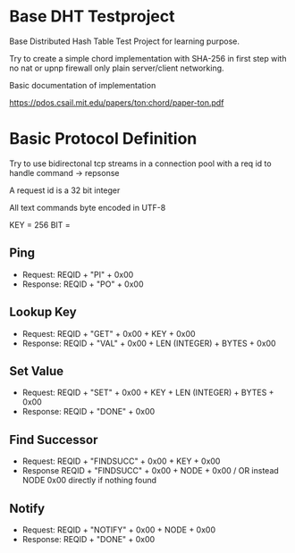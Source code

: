 # Base DHT Testproject

Base Distributed Hash Table Test Project for learning purpose. 

Try to create a simple chord implementation with SHA-256 in first step with no nat or upnp firewall only plain server/client networking. 

Basic documentation of implementation

https://pdos.csail.mit.edu/papers/ton:chord/paper-ton.pdf

# Basic Protocol Definition

Try to use bidirectonal tcp streams in a connection pool with a req id to handle command -> repsonse 

A request id is a 32 bit integer

All text commands byte encoded in UTF-8

KEY = 256 BIT = 

## Ping 

- Request:  REQID + "PI" + 0x00
- Response: REQID + "PO" + 0x00

## Lookup Key

- Request:  REQID + "GET" + 0x00 + KEY + 0x00
- Response: REQID + "VAL" + 0x00 + LEN (INTEGER) + BYTES + 0x00

## Set Value 

- Request:  REQID + "SET" + 0x00 + KEY + LEN (INTEGER) + BYTES + 0x00
- Response: REQID + "DONE" + 0x00

## Find Successor

- Request: REQID + "FINDSUCC" + 0x00 + KEY + 0x00
- Response REQID + "FINDSUCC" + 0x00 + NODE + 0x00 / OR instead NODE 0x00 directly if nothing found

## Notify

- Request:  REQID + "NOTIFY" + 0x00 + NODE + 0x00
- Response: REQID + "DONE" + 0x00

